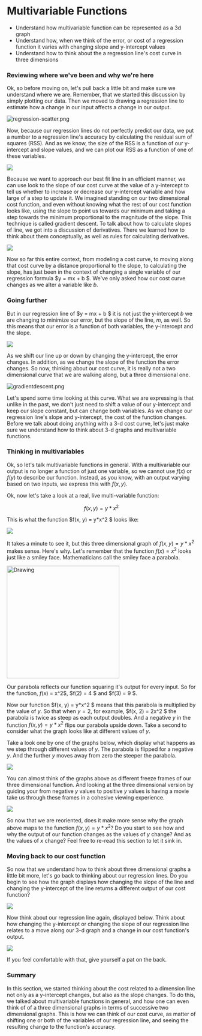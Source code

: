 
# Multivariable Functions

* Understand how multivariable function can be represented as a 3d graph
* Understand how, when we think of the error, or cost of a regression function it varies with changing slope and y-intercept values
* Understand how to think about the a regression line's cost curve in three dimensions

### Reviewing where we've been and why we're here 

Ok, so before moving on, let's pull back a little bit and make sure we understand where we are.  Remember, that we started this discussion by simply plotting our data.  Then we moved to drawing a regression line to estimate how a change in our input affects a change in our output.

![regression-scatter.png](attachment:regression-scatter.png)

Now, because our regression lines do not perfectly predict our data, we put a number to a regression line's accuracy by calculating the residual sum of squares (RSS).  And as we know, the size of the RSS is a function of our y-intercept and slope values, and we can plot our RSS as a function of one of these variables.

![](./cost-curve.png)

Because we want to approach our best fit line in an efficient manner, we can use look to the slope of our cost curve at the value of a y-intercept to tell us whether to increase or decrease our y-intercept variable and how large of a step to update it.   We imagined standing on our two dimensional cost function, and even without knowing what the rest of our cost function looks like, using the slope to point us towards our minimum and taking a step towards the minimum proportional to the magnitude of the slope.  This technique is called gradient descent.  To talk about how to calculate slopes of line, we got into a discussion of derivatives.  There we learned how to think about them conceptually, as well as rules for calculating derivatives. 

![](./tangent-lines.png)

Now so far this entire context, from modeling a cost curve, to moving along that cost curve by a distance proportional to the slope, to calculating the slope, has just been in the context of changing a single variable of our regression formula $y = mx + b $.  We've only asked how our cost curve changes as we alter a variable like $b$.

### Going further

But in our regression line of $y = mx + b $ it is not just the y-intercept $b$ we are changing to minimize our error, but the slope of the line, $m$, as well.  So this means that our error is a function of both variables, the y-intercept and the slope.

![](./regression-scatter.png)

As we shift our line up or down by changing the y-intercept, the error changes.  In addition, as we change the slope of the function the error changes.  So now, thinking about our cost curve, it is really not a two dimensional curve that we are walking along, but a three dimensional one.

![gradientdescent.png](attachment:gradientdescent.png)

Let's spend some time looking at this curve.  What we are expressing is that unlike in the past, we don't just need to shift a value of our y-intercept and keep our slope constant, but can change both variables.  As we change our regression line's slope and y-intercept, the cost of the function changes.  Before we talk about doing anything with a 3-d cost curve, let's just make sure we understand how to think about 3-d graphs and multivariable functions.

### Thinking in multivariables

Ok, so let's talk multivariable functions in general.  With a multivariable our output is no longer a function of just one variable, so we cannot use $f(x)$ or $f(y)$ to describe our function.  Instead, as you know, with an output varying based on two inputs, we express this with $f(x, y)$.  

Ok, now let's take a look at a real, live multi-variable function:

$$ f(x,y) = y* x^2 $$

This is what the function $f(x, y) = y*x^2 $ looks like:

![](./parabolayx2.png)

It takes a minute to see it, but this three dimensional graph of $f(x,y) = y*x^2$ makes sense.  Here's why.  Let's remember that the function $f(x) = x^2$ looks just like a smiley face.  Mathematicians call the smiley face a parabola.

<img src="./parabola.png" alt="Drawing" style="width: 300px;"/> 

Our parabola reflects our function squaring it's output for every input.  So for the function, $f(x)$ = x^2$, $f(2) = 4 $ and $f(3) = 9 $.

Now our function $f(x, y) = y*x^2 $ means that this parabola is multiplied by the value of $y$.  So that when $y = 2$, for example, $f(x, 2) = 2x^2 $ the parabola is twice as steep as each output doubles.  And a negative $y$ in the function $f(x,y) = y*x^2$  flips our parabola upside down.  Take a second to consider what the graph looks like at different values of $y$.

Take a look one by one of the graphs below, which display what happens as we step through different values of $y$.  The parabola is flipped for a negative $y$.  And the further $y$ moves away from zero the steeper the parabola.  

![](./yx2-frames.png)

You can almost think of the graphs above as different freeze frames of our three dimensional function.  And looking at the three dimensional version by guiding your from negative $y$ values to positive $y$ values is having a movie take us through these frames in a cohesive viewing experience. 

![](./parabolayx2.png)

So now that we are reoriented, does it make more sense why the graph above maps to the function $f(x,y) = y*x^2$?  Do you start to see how and why the output of our function changes as the values of $y$ change?  And as the values of $x$ change?  Feel free to re-read this section to let it sink in.

### Moving back to our cost function

So now that we understand how to think about three dimensional graphs a little bit more, let's go back to thinking about our regression lines.  Do you begin to see how the graph displays how changing the slope of the line and changing the y-intercept of the line returns a different output of our cost function?

![](./gradientdescent.png)

Now think about our regression line again, displayed below.  Think about how changing the y-intercept or changing the slope of our regression line relates to a move along our 3-d graph and a change in our cost function's output. 

![](./regression-scatter.png)

If you feel comfortable with that, give yourself a pat on the back.

### Summary 

In this section, we started thinking about the cost related to a dimension line not only as a y-intercept changes, but also as the slope changes.  To do this, we talked about multivariable functions in general, and how one can even think of of a three dimensional graphs in terms of successive two dimensional graphs.  This is how we can think of our cost curve, as matter of shifting one or both of the variables of our regression line, and seeing the resulting change to the function's accuracy.   
